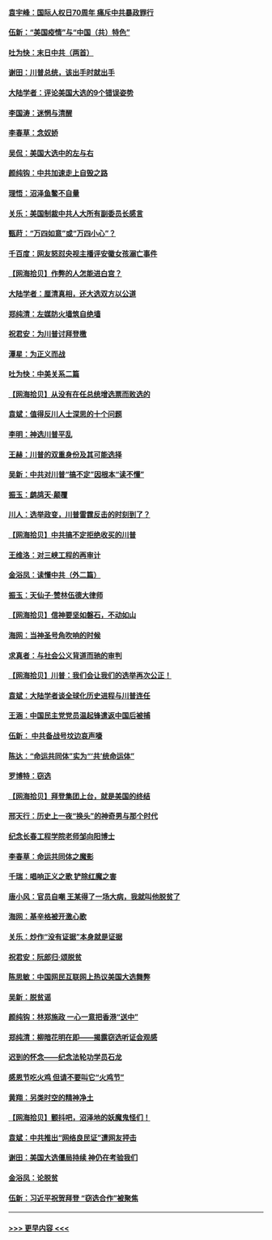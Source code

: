 #### [袁宇峰：国际人权日70周年 痛斥中共暴政罪行](../pages/nsc993/n12611965.md?t=12111551) 
#### [伍新：“美国疫情”与“中国（共）特色”](../pages/nsc993/n12611463.md?t=12111551) 
#### [吐为快：末日中共（两首）](../pages/nsc993/n12611461.md?t=12111551) 
#### [谢田：川普总统，该出手时就出手](../pages/nsc993/n12610905.md?t=12111551) 
#### [大陆学者：评论美国大选的9个错误姿势](../pages/nsc993/n12609586.md?t=12111551) 
#### [李国涛：迷惘与清醒](../pages/nsc993/n12607532.md?t=12111551) 
#### [李春草：念奴娇](../pages/nsc993/n12607083.md?t=12111551) 
#### [吴侃：美国大选中的左与右](../pages/nsc993/n12607054.md?t=12111551) 
#### [颜纯钩：中共加速走上自毁之路](../pages/nsc993/n12606473.md?t=12111551) 
#### [理悟：沼泽鱼鳖不自量](../pages/nsc993/n12606454.md?t=12111551) 
#### [关乐：美国制裁中共人大所有副委员长感言](../pages/nsc993/n12606442.md?t=12111551) 
#### [甄莳：“万四如意”或“万四小心”？](../pages/nsc993/n12606091.md?t=12111551) 
#### [千百度：网友怒怼央视主播评安徽女孩溺亡事件](../pages/nsc993/n12605370.md?t=12111551) 
#### [【网海拾贝】作弊的人怎能进白宫？](../pages/nsc993/n12603546.md?t=12111551) 
#### [大陆学者：厘清真相，还大选双方以公道](../pages/nsc993/n12603475.md?t=12111551) 
#### [郑纯清：左媒防火墙筑自绝墙](../pages/nsc993/n12602226.md?t=12111551) 
#### [祝君安：为川普讨拜登檄](../pages/nsc993/n12602199.md?t=12111551) 
#### [潭星：为正义而战](../pages/nsc993/n12600926.md?t=12111551) 
#### [吐为快：中美关系二篇](../pages/nsc993/n12600908.md?t=12111551) 
#### [【网海拾贝】从没有在任总统增选票而败选的](../pages/nsc993/n12600435.md?t=12111551) 
#### [袁斌：值得反川人士深思的十个问题](../pages/nsc993/n12600332.md?t=12111551) 
#### [李明：神选川普平乱](../pages/nsc993/n12599751.md?t=12111551) 
#### [王赫：川普的双重身份及其可能选择](../pages/nsc993/n12599723.md?t=12111551) 
#### [吴新：中共对川普“搞不定”因根本“读不懂”](../pages/nsc993/n12599502.md?t=12111551) 
#### [振玉：鹧鸪天‧颠覆](../pages/nsc993/n12599494.md?t=12111551) 
#### [川人：选举政变，川普雷霆反击的时刻到了？](../pages/nsc993/n12599291.md?t=12111551) 
#### [【网海拾贝】中共搞不定拒绝收买的川普](../pages/nsc993/n12598955.md?t=12111551) 
#### [王维洛：对三峡工程的再审计](../pages/nsc993/n12598436.md?t=12111551) 
#### [金浴凤：读懂中共（外二篇）](../pages/nsc993/n12597943.md?t=12111551) 
#### [振玉：天仙子‧赞林伍德大律师](../pages/nsc993/n12597929.md?t=12111551) 
#### [【网海拾贝】信神要坚如磐石，不动如山](../pages/nsc993/n12597901.md?t=12111551) 
#### [海网：当神圣号角吹响的时候](../pages/nsc993/n12595891.md?t=12111551) 
#### [求真者：与社会公义背道而驰的审判](../pages/nsc993/n12595868.md?t=12111551) 
#### [【网海拾贝】川普：我们会让我们的选举再次公正！](../pages/nsc993/n12594930.md?t=12111551) 
#### [袁斌：大陆学者谈全球化历史进程与川普连任](../pages/nsc993/n12594690.md?t=12111551) 
#### [王涵：中国民主党党员温起锋遣返中国后被捕](../pages/nsc993/n12594540.md?t=12111551) 
#### [伍新： 中共备战号坟边哀声嚎](../pages/nsc993/n12593086.md?t=12111551) 
#### [陈达：“命运共同体”实为“‘共’统命运体”](../pages/nsc993/n12590865.md?t=12111551) 
#### [罗博特：窃选](../pages/nsc993/n12590619.md?t=12111551) 
#### [【网海拾贝】拜登集团上台，就是美国的终结](../pages/nsc993/n12589725.md?t=12111551) 
#### [邢天行：历史上一夜“换头”的神奇男与那个时代](../pages/nsc993/n12589424.md?t=12111551) 
#### [纪念长春工程学院老师邹向阳博士](../pages/nsc993/n12585390.md?t=12111551) 
#### [李春草：命运共同体之魔影](../pages/nsc993/n12585026.md?t=12111551) 
#### [千瑞：唱响正义之歌 铲除红魔之害](../pages/nsc993/n12585002.md?t=12111551) 
#### [唐小风：官员自嘲 王某得了一场大病，我就叫他脱贫了](../pages/nsc993/n12584981.md?t=12111551) 
#### [海网：基辛格被开激心歌](../pages/nsc993/n12584946.md?t=12111551) 
#### [关乐：炒作“没有证据”本身就是证据](../pages/nsc993/n12583146.md?t=12111551) 
#### [祝君安：阮郎归‧颂脱贫](../pages/nsc993/n12583119.md?t=12111551) 
#### [陈思敏：中国网民互联网上热议美国大选舞弊](../pages/nsc993/n12582845.md?t=12111551) 
#### [吴新：脱贫谣](../pages/nsc993/n12580839.md?t=12111551) 
#### [颜纯钩：林郑施政 一心一意把香港“送中”](../pages/nsc993/n12580805.md?t=12111551) 
#### [郑纯清：柳暗花明在即——揭露窃选听证会观感](../pages/nsc993/n12580795.md?t=12111551) 
#### [迟到的怀念——纪念法轮功学员石龙](../pages/nsc993/n12580245.md?t=12111551) 
#### [感恩节吃火鸡  但请不要叫它“火鸡节”](../pages/nsc993/n12580252.md?t=12111551) 
#### [黄翔：另类时空的精神净土](../pages/nsc993/n12578638.md?t=12111551) 
#### [【网海拾贝】颤抖吧，沼泽地的妖魔鬼怪们！](../pages/nsc993/n12578552.md?t=12111551) 
#### [袁斌：中共推出“网络良民证”遭网友抨击](../pages/nsc993/n12578511.md?t=12111551) 
#### [谢田：美国大选僵局持续 神仍在考验我们](../pages/nsc993/n12577432.md?t=12111551) 
#### [金浴凤：论脱贫](../pages/nsc993/n12576386.md?t=12111551) 
#### [伍新：习近平祝贺拜登 “窃选合作”被聚焦](../pages/nsc993/n12576358.md?t=12111551) 

----
#### [ >>> 更早内容 <<< ](../indexes/nsc993-earlier.md)
